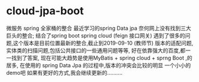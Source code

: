 # cloud-jpa-boot
微服务 spring 全家桶的整合
最近学习的spring Data jpa 奈何网上没有找到三大巨头的整合;
结合了spring boot spring cloud (feign 接口网关)
遇到了很多的问题,这个版本是目前位置最新的整合,截止到2019-09-10 (教师节)
版本的适配问题,实体类的扫描问题,包括公共接口的一些通用问题等等,
好在依靠强大的百度,都一一找到了答案,
现在可能大趋势是使用MyBatis + spring cloud + sprng Boot ,的居多,
在使用的 spring Data Jpa  的过程中,版本的冲突会比较的明显
一个小小的demo吧
如果有更好的方式,我会继续更新的..........
